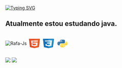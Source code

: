 <a href="https://git.io/typing-svg"><img src="https://readme-typing-svg.demolab.com?font=&pause=1000&color=1BD2F7&random=false&width=435&lines=Ola!+Me+chamo+Gustavo+Lyra" alt="Typing SVG" /></a>
## Atualmente estou estudando java. 
<div style="display: inline_block"><br>
  <img align="center" alt="Rafa-Js" height="30" width="40" src="https://upload.wikimedia.org/wikipedia/commons/b/bb/Java-logo.png">
  <img align="center" alt="Rafa-HTML" height="30" width="40" src="https://raw.githubusercontent.com/devicons/devicon/master/icons/html5/html5-original.svg">
  <img align="center" alt="Rafa-CSS" height="30" width="40" src="https://raw.githubusercontent.com/devicons/devicon/master/icons/css3/css3-original.svg">
  <img align="center" alt="Rafa-Python" height="30" width="40" src="https://raw.githubusercontent.com/devicons/devicon/master/icons/python/python-original.svg">
</div>
</div>
  
  ##
 
<div> 
  <a href="https://www.instagram.com/direct/t/120202589369921/" target="_blank"><img src="https://img.shields.io/badge/-Instagram-%23E4405F?style=for-the-badge&logo=instagram&logoColor=white" target="_blank"></a>
  <a href="https://www.linkedin.com/in/gustavo-lyra-1a7309232/" target="_blank"><img src="https://img.shields.io/badge/-LinkedIn-%230077B5?style=for-the-badge&logo=linkedin&logoColor=white" target="_blank"></a> 
</div>
